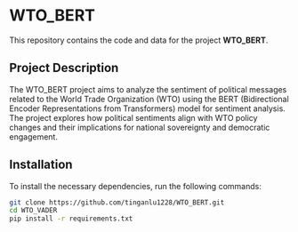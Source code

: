 # WTO_BERT

This repository contains the code and data for the project **WTO_BERT**.

## Project Description

The WTO_BERT project aims to analyze the sentiment of political messages related to the World Trade Organization (WTO) using the BERT (Bidirectional Encoder Representations from Transformers) model for sentiment analysis. The project explores how political sentiments align with WTO policy changes and their implications for national sovereignty and democratic engagement.

## Installation

To install the necessary dependencies, run the following commands:

```bash
git clone https://github.com/tinganlu1228/WTO_BERT.git
cd WTO_VADER
pip install -r requirements.txt
